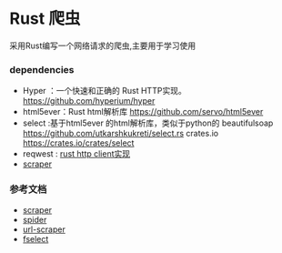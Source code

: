 Rust 爬虫
===

采用Rust编写一个网络请求的爬虫,主要用于学习使用


### dependencies

- Hyper ：一个快速和正确的 Rust HTTP实现。 https://github.com/hyperium/hyper
- html5ever：Rust html解析库 https://github.com/servo/html5ever
- select :基于html5ever 的html解析库，类似于python的 beautifulsoap https://github.com/utkarshkukreti/select.rs
crates.io https://crates.io/crates/select
- reqwest : [rust http client实现](https://github.com/seanmonstar/reqwest)
- [scraper](https://crates.io/crates/scraper)

### 参考文档

- [scraper](https://crates.io/crates/scraper)
- [spider](https://github.com/madeindjs/spider)
- [url-scraper](https://github.com/pop-os/url-scraper)
- [fselect](https://github.com/jhspetersson/fselect)